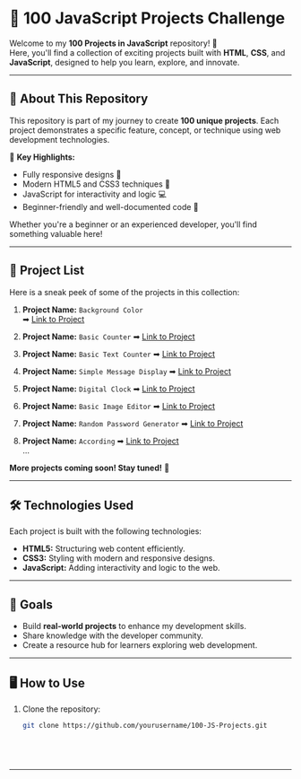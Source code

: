 # 🚀 100 JavaScript Projects Challenge  

Welcome to my **100 Projects in JavaScript** repository! 🎉  
Here, you'll find a collection of exciting projects built with **HTML**, **CSS**, and **JavaScript**, designed to help you learn, explore, and innovate.  

---

## 🌟 About This Repository  

This repository is part of my journey to create **100 unique projects**. Each project demonstrates a specific feature, concept, or technique using web development technologies.  

🔑 **Key Highlights:**  
- Fully responsive designs 📱  
- Modern HTML5 and CSS3 techniques 🎨  
- JavaScript for interactivity and logic 💻  
- Beginner-friendly and well-documented code 📝  

Whether you're a beginner or an experienced developer, you'll find something valuable here!  

---

## 📂 Project List  

Here is a sneak peek of some of the projects in this collection:  

1. **Project Name:** `Background Color`  
   ➡ [Link to Project](#)  

2. **Project Name:** `Basic Counter`
   ➡ [Link to Project](#)  
3. **Project Name:** `Basic Text Counter`
   ➡ [Link to Project](#)
4. **Project Name:** `Simple Message Display`
   ➡ [Link to Project](#)
5. **Project Name:** `Digital Clock`
   ➡ [Link to Project](#)
6. **Project Name:** `Basic Image Editor`
   ➡ [Link to Project](#)
7. **Project Name:** `Random Password Generator`
   ➡ [Link to Project](#)
7. **Project Name:** `According`
   ➡ [Link to Project](#)  
...

**More projects coming soon! Stay tuned!** 🔔  

---

## 🛠️ Technologies Used  

Each project is built with the following technologies:  

- **HTML5:** Structuring web content efficiently.  
- **CSS3:** Styling with modern and responsive designs.  
- **JavaScript:** Adding interactivity and logic to the web.  

---

## 🎯 Goals  

- Build **real-world projects** to enhance my development skills.  
- Share knowledge with the developer community.  
- Create a resource hub for learners exploring web development.  

---

## 🖥️ How to Use  

1. Clone the repository:  
   ```bash
   git clone https://github.com/yourusername/100-JS-Projects.git






---
